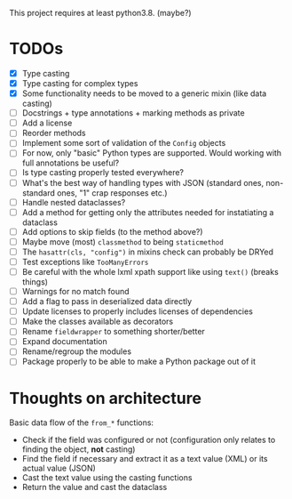 This project requires at least python3.8. (maybe?)

# TODOs

- [x] Type casting
- [x] Type casting for complex types
- [x] Some functionality needs to be moved to a generic mixin (like data casting)
- [ ] Docstrings + type annotations + marking methods as private
- [ ] Add a license
- [ ] Reorder methods
- [ ] Implement some sort of validation of the `Config` objects
- [ ] For now, only "basic" Python types are supported. Would working with full annotations be useful?
- [ ] Is type casting properly tested everywhere?
- [ ] What's the best way of handling types with JSON (standard ones, non-standard ones, "1" crap responses etc.)
- [ ] Handle nested dataclasses?
- [ ] Add a method for getting only the attributes needed for instatiating a dataclass
- [ ] Add options to skip fields (to the method above?)
- [ ] Maybe move (most) `classmethod` to being `staticmethod`
- [ ] The `hasattr(cls, "config")` in mixins check can probably be DRYed
- [ ] Test exceptions like `TooManyErrors`
- [ ] Be careful with the whole lxml xpath support like using `text()` (breaks things)
- [ ] Warnings for no match found
- [ ] Add a flag to pass in deserialized data directly
- [ ] Update licenses to properly includes licenses of dependencies
- [ ] Make the classes available as decorators
- [ ] Rename `fieldwrapper` to something shorter/better
- [ ] Expand documentation
- [ ] Rename/regroup the modules
- [ ] Package properly to be able to make a Python package out of it

# Thoughts on architecture

Basic data flow of the `from_*` functions:

- Check if the field was configured or not (configuration only relates to finding the object, **not** casting)
- Find the field if necessary and extract it as a text value (XML) or its actual value (JSON)
- Cast the text value using the casting functions
- Return the value and cast the dataclass
